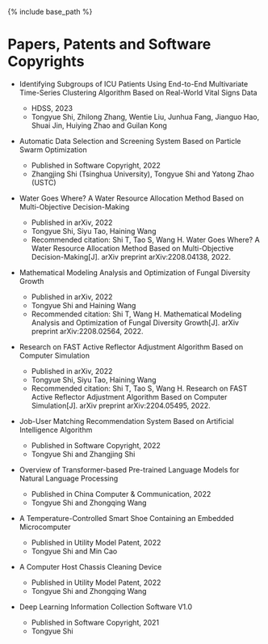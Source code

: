 <!-- ---
layout: archive
permalink: /works/
title: "Works"
author_profile: true
redirect_from: 
  - /works/
  - /works.html
--- -->
{% include base_path %}

Papers, Patents and Software Copyrights
======
* Identifying Subgroups of ICU Patients Using End-to-End Multivariate Time-Series Clustering Algorithm Based on Real-World Vital Signs Data
  * HDSS, 2023
  * Tongyue Shi, Zhilong Zhang, Wentie Liu, Junhua Fang, Jianguo Hao, Shuai Jin, Huiying Zhao and Guilan Kong

* Automatic Data Selection and Screening System Based on Particle Swarm Optimization
  * Published in Software Copyright, 2022
  * Zhangjing Shi (Tsinghua University), Tongyue Shi and Yatong Zhao (USTC)

* Water Goes Where? A Water Resource Allocation Method Based on Multi-Objective Decision-Making
  * Published in arXiv, 2022
  * Tongyue Shi, Siyu Tao, Haining Wang
  * Recommended citation: Shi T, Tao S, Wang H. Water Goes Where? A Water Resource Allocation Method Based on Multi-Objective Decision-Making[J]. arXiv preprint arXiv:2208.04138, 2022.

* Mathematical Modeling Analysis and Optimization of Fungal Diversity Growth
  * Published in arXiv, 2022
  * Tongyue Shi and Haining Wang
  * Recommended citation: Shi T, Wang H. Mathematical Modeling Analysis and Optimization of Fungal Diversity Growth[J]. arXiv preprint arXiv:2208.02564, 2022.

* Research on FAST Active Reflector Adjustment Algorithm Based on Computer Simulation
  * Published in arXiv, 2022
  * Tongyue Shi, Siyu Tao, Haining Wang
  * Recommended citation: Shi T, Tao S, Wang H. Research on FAST Active Reflector Adjustment Algorithm Based on Computer Simulation[J]. arXiv preprint arXiv:2204.05495, 2022.

* Job-User Matching Recommendation System Based on Artificial Intelligence Algorithm
  * Published in Software Copyright, 2022
  * Tongyue Shi and Zhangjing Shi

* Overview of Transformer-based Pre-trained Language Models for Natural Language Processing
  * Published in China Computer & Communication, 2022
  * Tongyue Shi and Zhongqing Wang

* A Temperature-Controlled Smart Shoe Containing an Embedded Microcomputer
  * Published in Utility Model Patent, 2022
  * Tongyue Shi and Min Cao

* A Computer Host Chassis Cleaning Device
  * Published in Utility Model Patent, 2022
  * Tongyue Shi and Zhongqing Wang

* Deep Learning Information Collection Software V1.0
  * Published in Software Copyright, 2021
  * Tongyue Shi